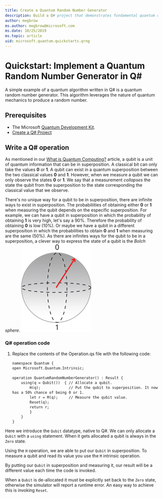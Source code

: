 ```yaml
---
title: Create a Quantum Random Number Generator
description: Build a Q# project that demonstrates fundamental quantum concepts like superposition by creating a quantum random number generator.
author: megbrow
ms.author: megbrow@microsoft.com
ms.date: 10/25/2019
ms.topic: article
uid: microsoft.quantum.quickstarts.qrng
---
```



# Quickstart: Implement a Quantum Random Number Generator in Q#
A simple example of a quantum algorithm written in Q# is a quantum random number generator. This algorithm leverages the nature of quantum mechanics to produce a random number. 

## Prerequisites

- The Microsoft [Quantum Development Kit](install).
- [Create a Q# Project](xref:microsoft.quantum.howto.createproject)


## Write a Q# operation

As mentioned in our [What is Quantum Computing?](xref:microsoft.quantum.overview.what) article, a qubit is a unit of quantum information that can be in superposition. A classical bit can only take the values **0** or **1**. A qubit can exist in a quantum superposition between the two classical values **0** and **1**. However, when we measure a qubit we can only observe the states **0** or **1**. We say that a measurement *collapses* the state the qubit from the superposition to the state corresponding the classical value that we observe.

There's no unique way for a qubit to be in superposition, there are infinite ways to exist in superposition. The probabiliities of obtaining either **0** or **1** when measuring the qubit depends on the especific superposition. For example, we can have a qubit in superposition in which the probability of obtaining **1** is very high, let's say a 90%. Therefore the probability of obtaining **0** is low (10%). Or maybe we have a qubit in a different superposition in which the probabilities to obtain **0** and **1** when measuring are the same (50%). As there are infinites ways for the qubit to be in a superposition, a clever way to express the state of a qubit is the *Bolch sphere*.
![Alt text](./Bloch.svg)

### Q# operation code

1. Replace the contents of the Operation.qs file with the following code:

    ```qsharp
    namespace Quantum {
    open Microsoft.Quantum.Intrinsic;

    operation QuantumRandomNumberGenerator() : Result {
        using(q = Qubit())  { // Allocate a qubit.
            H(q);             // Put the qubit to superposition. It now has a 50% chance of being 0 or 1.
            let r = M(q);     // Measure the qubit value.
            Reset(q);
            return r;
            }
        }
    }
    ```

Here we introduce the `Qubit` datatype, native to Q#. We can only allocate a `Qubit` with a `using` statement. When it gets allocated a qubit is always in the `Zero`  state. 

Using the `H` operation, we are able to put our `Qubit` in superposition. To measure a qubit and read its value you use the `M` intrinsic operation.

By putting our `Qubit` in superposition and measuring it, our result will be a different value each time the code is invoked. 

When a `Qubit` is de-allocated it must be explicitly set back to the `Zero` state, otherwise the simulator will report a runtime error. An easy way to achieve this is invoking `Reset`.
